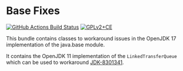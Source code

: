 # Base Fixes

[![GitHub Actions Build Status](https://github.com/openhab/openhab-base-fixes/actions/workflows/ci-build.yml/badge.svg?branch=main)](https://github.com/openhab/openhab-base-fixes/actions/workflows/ci-build.yml)
[![GPLv2+CE](https://img.shields.io/badge/license-GPL%20v2%2BCE-green.svg)](https://openjdk.org/legal/gplv2+ce.html)

This bundle contains classes to workaround issues in the OpenJDK 17 implementation of the java.base module.

It contains the OpenJDK 11 implementation of the `LinkedTransferQueue` which can be used to workaround [JDK-8301341](https://bugs.openjdk.org/browse/JDK-8301341).
